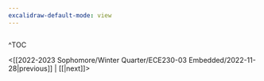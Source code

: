 ```yaml
---
excalidraw-default-mode: view
---
```


```toc

```

^TOC

<[[2022-2023 Sophomore/Winter Quarter/ECE230-03 Embedded/2022-11-28|previous]] | [[|next]]>